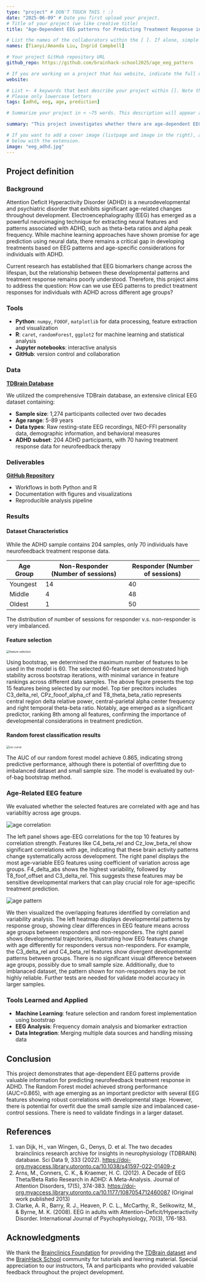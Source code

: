 ```yaml
---
type: "project" # DON'T TOUCH THIS ! :)
date: "2025-06-09" # Date you first upload your project.
# Title of your project (we like creative title)
title: "Age-Dependent EEG patterns for Predicting Treatment Response in ADHD"

# List the names of the collaborators within the [ ]. If alone, simple put your name within []
names: [Tianyi/Amanda Liu, Ingrid Campbell]

# Your project GitHub repository URL
github_repo: https://github.com/brainhack-school2025/age_eeg_pattern

# If you are working on a project that has website, indicate the full url including "https://" below or leave it empty.
website:

# List +- 4 keywords that best describe your project within []. Note that the project summary also involves a number of key words. Those are listed on top of the [github repository](https://github.com/brainhack-school2020/project_template), click `manage topics`.
# Please only lowercase letters
tags: [adhd, eeg, age, prediction]

# Summarize your project in < ~75 words. This description will appear at the top of your page and on the list page with other projects..

summary: "This project investigates whether there are age-dependent EEG patterns for individuals with ADHD and whether these patterns can predict neurofeedback treatment response. Using the ADHD samples from TDBrain database (n=204), we developed a random forest model to characterize age-related EEG biomarkers and assess treatment prediction across different age groups. Our model achieved AUC=0.865, identifying key EEG signatures including theta-beta ratios and frontal low-frequency patterns that vary with age and treatment response.""

# If you want to add a cover image (listpage and image in the right), add it to your directory and indicate the name
# below with the extension.
image: "eeg_adhd.jpg"
---
```

<!-- This is an html comment and this won't appear in the rendered page. You are now editing the "content" area, the core of your description. Everything that you can do in markdown is allowed below. We added a couple of comments to guide your through documenting your progress. -->

## Project definition

### Background

Attention Deficit Hyperactivity Disorder (ADHD) is a neurodevelopmental and psychiatric disorder that exhibits significant age-related changes throughout development. Electroencephalography (EEG) has emerged as a powerful neuroimaging technique for extracting neural features and patterns associated with ADHD, such as theta-beta ratios and alpha peak frequency. While machine learning approaches have shown promise for age prediction using neural data, there remains a critical gap in developing treatments based on EEG patterns and age-specific considerations for individuals with ADHD.

Current research has established that EEG biomarkers change across the lifespan, but the relationship between these developmental patterns and treatment response remains poorly understood. Therefore, this project aims to address the question: How can we use EEG patterns to predict treatment responses for individuals with ADHD across different age groups?

### Tools

 * **Python**: `numpy`, `FOOOF`, `matplotlib` for data processing, feature extraction and visualization
 * **R**: `caret`, `randomForest`, `ggplot2` for machine learning and statistical analysis
 * **Jupyter notebooks**: interactive analysis
 * **GitHub**: version control and collaboration

### Data

[**TDBrain Database**](https://www.brainclinics.com/resources)

We utilized the comprehensive TDBrain database, an extensive clinical EEG dataset containing:

- **Sample size**: 1,274 participants collected over two decades
- **Age range**: 5-89 years
- **Data types**: Raw resting-state EEG recordings, NEO-FFI personality data, demographic information, and behavioral measures
- **ADHD subset**: 204 ADHD participants, with 70 having treatment response data for neurofeedback therapy

### Deliverables

**[GitHub Repository](https://github.com/brainhack-school2025/age_eeg_pattern)**

- Workflows in both Python and R
- Documentation with figures and visualizations
- Reproducible analysis pipeline

### Results

#### Dataset Characteristics

While the ADHD sample contains 204 samples, only 70 individuals have neurofeedback treatment response data.

| Age Group | Non-Responder (Number of sessions) | Responder (Number of sessions) |
| --------- | ---------------------------------- | ------------------------------ |
| Youngest  | 14                                 | 40                             |
| Middle    | 4                                  | 48                             |
| Oldest    | 1                                  | 50                             |

The distribution of number of sessions for responder v.s. non-responder is very imbalanced.

#### Feature selection

<img src="./figures/feature_selection.png" alt="feature selection" style="zoom:50%;" />

Using bootstrap, we determined the maximum number of features to be used in the model is 60. The selected 60-feature set demonstrated high stability across bootstrap iterations, with minimal variance in feature rankings across different data samples. The above figure presents the top 15 features being selected by our model. Top tier precitors includes C3_delta_rel, CPz_fooof_alpha_cf and T8_theta_beta_ratio represents central region delta relative power, central-parietal alpha center frequency and right temporal theta-beta ratio. Notably, age emerged as a significant predictor, ranking 8th among all features, confirming the importance of developmental considerations in treatment prediction.

#### Random forest classification results

<img src="./figures/roc_curve.png" alt="roc curve" style="zoom:50%;" />

The AUC of our random forest model achieve 0.865, indicating strong predictive performance, although there is potential of overfitting due to imbalanced dataset and small sample size. The model is evaluated by out-of-bag bootstrap method.

### Age-Related EEG feature

We evaluated whether the selected features are correlated with age and has variabiltiy across age groups. 

![age correlation](./figures/age_correlation.png)

The left panel shows age-EEG correlations for the top 10 features by correlation strength. Features like C4_beta_rel and Cz_low_beta_rel show significant correlations with age, indicating that these brain activity patterns change systematically across development. The right panel displays the most age-variable EEG features using coefficient of variation across age groups. F4_delta_abs shows the highest variability, followed by T8_foof_offset and C3_delta_rel. This suggests these features may be sensitive developmental markers that can play crucial role for age-specific treatment prediction.

![age pattern](./figures/age_pattern.png)

We then visualized the overlapping features identified by correlation and variability analysis. The left heatmap displays developmental patterns by response group, showing clear differences in EEG feature means across age groups between responders and non-responders. The right panel shows developmental trajectories, illustrating how EEG features change with age differently for responders versus non-responders. For example, the C3_delta_rel and C4_beta_rel features show divergent developmental patterns between groups. There is no significant visual difference between age groups, possibly due to small sample size. Additionally, due to imblanaced dataset, the pattern shown for non-responders may be not highly reliable. Further tests are needed for validate model accuracy in larger samples.

### Tools Learned and Applied

- **Machine Learning**: feature selection and random forest implementation using bootstrap
- **EEG Analysis**: Frequency domain analysis and biomarker extraction
- **Data Integration**: Merging multiple data sources and handling missing data

## Conclusion

This project demonstrates that age-dependent EEG patterns provide valuable information for predicting neurofeedback treatment response in ADHD. The Random Forest model achieved strong performance (AUC=0.865), with age emerging as an important predictor with several EEG features showing robust correlations with developmental stage. However, there is potential for overfit due the small sample size and imbalanced case-control sessions. There is need to validate findings in a larger dataset.

## References

1. van Dijk, H., van Wingen, G., Denys, D. et al. The two decades brainclinics research archive for insights in neurophysiology (TDBRAIN) database. Sci Data 9, 333 (2022). https://doi-org.myaccess.library.utoronto.ca/10.1038/s41597-022-01409-z
2. Arns, M., Conners, C. K., & Kraemer, H. C. (2012). A Decade of EEG Theta/Beta Ratio Research in ADHD: A Meta-Analysis. Journal of Attention Disorders, 17(5), 374-383. https://doi-org.myaccess.library.utoronto.ca/10.1177/1087054712460087 (Original work published 2013)
3. Clarke, A. R., Barry, R. J., Heaven, P. C. L., McCarthy, R., Selikowitz, M., & Byrne, M. K. (2008). EEG in adults with Attention-Deficit/Hyperactivity Disorder. International Journal of Psychophysiology, 70(3), 176-183.

## Acknowledgments

We thank the [Brainclinics Foundation](https://brainclinics.com/) for providing the [TDBrain dataset](https://brainclinics.com/resources/tdbrain-dataset/introduction/downloads) and the [BrainHack School](https://school.brainhackmtl.org/) community for tutorials and learning material. Special appreciation to our instructors, TA and participants who provided valuable feedback throughout the project development.
